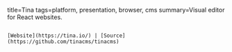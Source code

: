 title=Tina
tags=platform, presentation, browser, cms
summary=Visual editor for React websites.
~~~~~~

[Website](https://tina.io/) | [Source](https://github.com/tinacms/tinacms)
